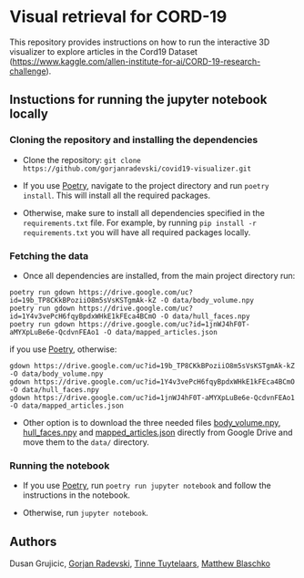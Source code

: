 # Visual retrieval for CORD-19

This repository provides instructions on how to run the interactive 3D visualizer to explore articles in the Cord19 Dataset (https://www.kaggle.com/allen-institute-for-ai/CORD-19-research-challenge).

## Instuctions for running the jupyter notebook locally

### Cloning the repository and installing the dependencies

- Clone the repository: `git clone https://github.com/gorjanradevski/covid19-visualizer.git`
- If you use [Poetry](https://python-poetry.org/), navigate to the project directory and run `poetry install`. This will install all the required packages.

- Otherwise, make sure to install all dependencies specified in the `requirements.txt` file. For example, by running `pip install -r requirements.txt` you will have all required packages locally.

### Fetching the data

- Once all dependencies are installed, from the main project directory run:

```shell
poetry run gdown https://drive.google.com/uc?id=19b_TP8CKkBPoziiO8m5sVsKSTgmAk-kZ -O data/body_volume.npy
poetry run gdown https://drive.google.com/uc?id=1Y4v3vePcH6fqyBpdxWHkE1kFEca4BCmO -O data/hull_faces.npy
poetry run gdown https://drive.google.com/uc?id=1jnWJ4hF0T-aMYXpLuBe6e-QcdvnFEAo1 -O data/mapped_articles.json 
```

if you use [Poetry](https://python-poetry.org/), otherwise:

```shell
gdown https://drive.google.com/uc?id=19b_TP8CKkBPoziiO8m5sVsKSTgmAk-kZ -O data/body_volume.npy
gdown https://drive.google.com/uc?id=1Y4v3vePcH6fqyBpdxWHkE1kFEca4BCmO -O data/hull_faces.npy
gdown https://drive.google.com/uc?id=1jnWJ4hF0T-aMYXpLuBe6e-QcdvnFEAo1 -O data/mapped_articles.json
```

- Other option is to download the three needed files [body_volume.npy](https://drive.google.com/file/d/1jnWJ4hF0T-aMYXpLuBe6e-QcdvnFEAo1/view?usp=sharing), [hull_faces.npy](https://drive.google.com/file/d/1Y4v3vePcH6fqyBpdxWHkE1kFEca4BCmO/view?usp=sharing) and [mapped_articles.json](https://drive.google.com/file/d/1jnWJ4hF0T-aMYXpLuBe6e-QcdvnFEAo1/view?usp=sharing) directly from Google Drive and move them to the `data/` directory.

### Running the notebook

- If you use [Poetry](https://python-poetry.org/), run `poetry run jupyter notebook` and follow the instructions in the notebook.

- Otherwise, run `jupyter notebook`.

## Authors

Dusan Grujicic, [Gorjan Radevski](http://gorjanradevski.github.io/), [Tinne Tuytelaars](https://homes.esat.kuleuven.be/~tuytelaa/), [Matthew Blaschko](https://homes.esat.kuleuven.be/~mblaschk/)

